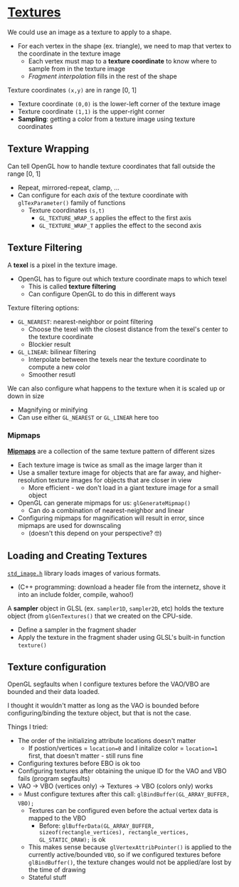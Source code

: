 # [Textures](https://learnopengl.com/Getting-started/Textures)

We could use an image as a texture to apply to a shape.
* For each vertex in the shape (ex. triangle), we need to map that vertex to the coordinate in the texture image
  * Each vertex must map to a **texture coordinate** to know where to sample from in the texture image
  * *Fragment interpolation* fills in the rest of the shape

Texture coordinates `(x,y)` are in range [0, 1]
* Texture coordinate `(0,0)` is the lower-left corner of the texture image
* Texture coordinate `(1,1)` is the upper-right corner
* **Sampling**: getting a color from a texture image using texture coordinates


## Texture Wrapping

Can tell OpenGL how to handle texture coordinates that fall outside the range [0, 1]
* Repeat, mirrored-repeat, clamp, ...
* Can configure for each *axis* of the texture coordinate with `glTexParameter()` family of functions
  * Texture coordinates `(s,t)`
    * `GL_TEXTURE_WRAP_S` applies the effect to the first axis
    * `GL_TEXTURE_WRAP_T` applies the effect to the second axis


## Texture Filtering

A **texel** is a pixel in the texture image.
* OpenGL has to figure out which texture coordinate maps to which texel
  * This is called **texture filtering**
  * Can configure OpenGL to do this in different ways

Texture filtering options:
* `GL_NEAREST`: nearest-neighbor or point filtering
  * Choose the texel with the closest distance from the texel's center to the texture coordinate
  * Blockier result
* `GL_LINEAR`: bilinear filtering
  * Interpolate between the texels near the texture coordinate to compute a new color
  * Smoother resutl

We can also configure what happens to the texture when it is scaled up or down in size
* Magnifying or minifying
* Can use either `GL_NEAREST` or `GL_LINEAR` here too

### Mipmaps

[**Mipmaps**](https://en.wikipedia.org/wiki/Mipmap) are a collection of the same texture pattern of different sizes
* Each texture image is twice as small as the image larger than it
* Use a smaller texture image for objects that are far away, and higher-resolution texture images for objects that are closer in view
  * More efficient - we don't load in a giant texture image for a small object
* OpenGL can generate mipmaps for us: `glGenerateMipmap()`
  * Can do a combination of nearest-neighbor and linear
* Configuring mipmaps for magnification will result in error, since mipmaps are used for downscaling
  * (doesn't this depend on your perspective? 🤓)

## Loading and Creating Textures

[`std_image.h`](https://github.com/nothings/stb/blob/master/stb_image.h) library loads images of various formats.
* (C++ programming: download a header file from the internetz, shove it into an include folder, compile, wahoo!)

A **sampler** object in GLSL (ex. `sampler1D`, `sampler2D`, etc) holds the texture object (from `glGenTextures()` that we created on the CPU-side.
* Define a sampler in the fragment shader
* Apply the texture in the fragment shader using GLSL's built-in function `texture()`

## Texture configuration
OpenGL segfaults when I configure textures before the VAO/VBO are bounded and their data loaded.

I thought it wouldn't matter as long as the VAO is bounded before configuring/binding the texture object, but that is not the case.

Things I tried:
* The order of the initializing attribute locations doesn't matter
  * If postion/vertices = `location=0` and I initalize color = `location=1` first, that doesn't matter - still runs fine
* Configuring textures before EBO is ok too
* Configuring textures after obtaining the unique ID for the VAO and VBO fails (program segfaults)
* VAO -> VBO (vertices only) -> Textures -> VBO (colors only) works
* ⭐ Must configure textures after this call: `glBindBuffer(GL_ARRAY_BUFFER, VBO);`
  * Textures can be configured even before the actual vertex data is mapped to the VBO
    * Before: `glBufferData(GL_ARRAY_BUFFER, sizeof(rectangle_vertices), rectangle_vertices, GL_STATIC_DRAW);` is ok
  * This makes sense because `glVertexAttribPointer()` is applied to the currently active/bounded `VBO`, so if we configured textures before `glBindBuffer()`, the texture changes would not be applied/are lost by the time of drawing
  * Stateful stuff

